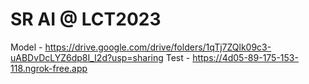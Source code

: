 # SR AI @ LCT2023
Model - https://drive.google.com/drive/folders/1qTj7ZQlk09c3-uABDvDcLYZ6dp8I_I2d?usp=sharing
Test -  https://4d05-89-175-153-118.ngrok-free.app
